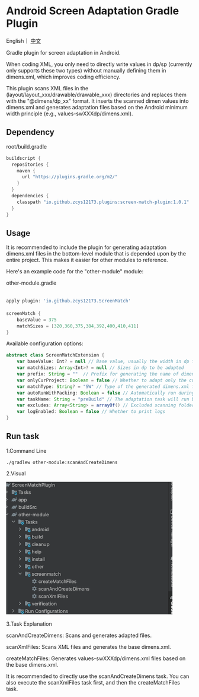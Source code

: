 # Android Screen Adaptation Gradle Plugin 

English｜
[中文](https://github.com/zcys12173/ScreenMatchPlugin/blob/main/docs/README_CN.md)  

Gradle plugin for screen adaptation in Android.  

When coding XML, you only need to directly write values in dp/sp (currently only supports these two types) without manually defining them in dimens.xml, which improves coding efficiency.  

This plugin scans XML files in the (layout/layout_xxx/drawable/drawable_xxx) directories and replaces them with the "@dimens/dp_xx" format. It inserts the scanned dimen values into dimens.xml and generates adaptation files based on the Android minimum width principle (e.g., values-swXXXdp/dimens.xml).  

## Dependency
root/build.gradle
```gradle
buildscript {
  repositories {
    maven {
      url "https://plugins.gradle.org/m2/"
    }
  }
  dependencies {
    classpath "io.github.zcys12173.plugins:screen-match-plugin:1.0.1"
  }
}
```
## Usage
It is recommended to include the plugin for generating adaptation dimens.xml files in the bottom-level module that is depended upon by the entire project. This makes it easier for other modules to reference.  

Here's an example code for the "other-module" module:  

other-module.gradle  
```gradle

apply plugin: 'io.github.zcys12173.ScreenMatch'

screenMatch {
    baseValue = 375
    matchSizes = [320,360,375,384,392,400,410,411]
}

```
Available configuration options:  

```gradle
abstract class ScreenMatchExtension {
    var baseValue: Int? = null // Base value, usually the width in dp from the UI design draft
    var matchSizes: Array<Int>? = null // Sizes in dp to be adapted
    var prefix: String = ""  // Prefix for generating the name of dimen, e.g., "<dimen name="{prefix}{dp/sp}_11">11dp</dimen> ". If not set, the default is "{dp/sp}_11"
    var onlyCurProject: Boolean = false // Whether to adapt only the current module
    var matchType: String? = "SW" // Type of the generated dimens.xml folder, supports SW (smallest width), W (window width), H (window height)
    var autoRunWithPacking: Boolean = false // Automatically run during apk packaging
    var taskName: String = "preBuild" // The adaptation task will run before this task. Only effective when [autoRunWithPacking] is true. Default: preBuild
    var excludes: Array<String> = arrayOf() // Excluded scanning folders or files. The plugin defaults to scanning all subprojects under the project
    var logEnabled: Boolean = false // Whether to print logs
}

```
## Run task
1.Command Line  
```shell
./gradlew other-module:scanAndCreateDimens  
```

2.Visual   
  
![Image text](https://raw.githubusercontent.com/zcys12173/ScreenMatchPlugin/main/images/task_position.png)  

3.Task Explanation  

scanAndCreateDimens: Scans and generates adapted files.  

scanXmlFiles: Scans XML files and generates the base dimens.xml.  

createMatchFiles: Generates values-swXXXdp/dimens.xml files based on the base dimens.xml.  

It is recommended to directly use the scanAndCreateDimens task. You can also execute the scanXmlFiles task first, and then the createMatchFiles task.   


